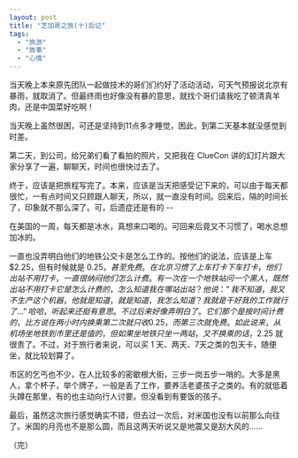 ```yaml
---
layout: post
title: "芝加哥之旅(十)后记"
tags:
  - "旅游"
  - "故事"
  - "心情"
---
```



当天晚上本来原先团队一起做技术的哥们们约好了活动活动，可天气预报说北京有暴雨，就取消了。但最终雨也好像没有暴的意思，就找个哥们请我吃了顿清真羊肉，还是中国菜好吃啊！

当天晚上虽然很困，可还是坚持到11点多才睡觉，困此，到第二天基本就没感觉到时差。

第二天，到公司，给兄弟们看了看拍的照片，又把我在 ClueCon 讲的幻灯片跟大家分享了一遍，聊聊天，时间也很快过去了。

终于，应该是把旅程写完了。本来，应该是当天把感受记下来的，可以由于每天都很忙，一有点时间又只顾跟人聊天，所以，就一直没有时间。回来后，隔的时间长了，印象就不那么深了。可，后遗症还是有的 --

在美国的一周，每天都是冰水，真想来口喝的。可回来后竟又不习惯了，喝水总想加冰的。

一直也没弄明白他们的地铁公交卡是怎么工作的。按他们的说法，应该是上车 $2.25，但有时候就是 $0.25，甚至免费。在北京习惯了上车打卡下车打卡，他们出站不用打卡， 一直很纳闷他们怎么计费。有一次在一个地铁站问一个黑人，既然出站不用打卡它是怎么计费的，怎么知道我在哪站出站？他说：“我不知道，我又不生产这个机器，他就是知道，就是知道，我怎么知道？我就是干好我的工作就行了...” 哈哈，听起来还挺有意思。不过后来好像弄明白了。它们那个是按时间计费的，比方说在两小时内换乘第二次就只收 0.25，而第三次就免费。如此说来，从机场坐地铁到市里还是值的，但如果坐地铁只坐一两站，又不换乘的话，$2.25 就很贵了。不过，对于旅行者来说，可以买 1 天、两天、7天之类的包天卡，随便坐，就比较划算了。

市区的乞丐也不少，在人比较多的密歇根大街，三步一岗五步一哨的。大多是黑人，拿个杯子，举个牌子，一般是丢了工作，要养活老婆孩子之类的。有的就低着头蹲在那里，有的也主动向行人讨要。但没看到有要饭的孩子。

最后，虽然这次旅行感觉确实不错，但去过一次后，对米国也没有以前那么向往了。米国的月亮也不是那么圆，而且这两天听说又是地震又是刮大风的…...

（完）
